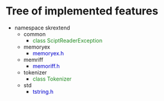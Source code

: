 # Tree of implemented features

* namespace skrextend
    * common
        * <span style="color: forestgreen;">class SciptReaderException</span>
    * memoryex
        * <span style="color: mediumblue;">memoryex.h</span>
    * memriff
        * <span style="color: mediumblue;">memoriff.h</span>
    * tokenizer
        * <span style="color: forestgreen;">class Tokenizer</span>
    * std
        * <span style="color: mediumblue;">tstring.h</span>



